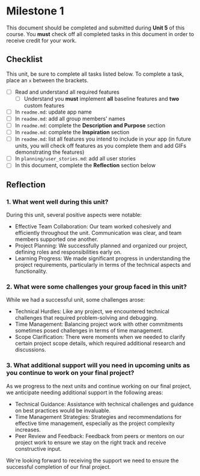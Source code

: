 # Milestone 1

This document should be completed and submitted during **Unit 5** of this course. You **must** check off all completed tasks in this document in order to receive credit for your work.

## Checklist

This unit, be sure to complete all tasks listed below. To complete a task, place an `x` between the brackets.

- [ ] Read and understand all required features
  - [ ] Understand you **must** implement **all** baseline features and **two** custom features
- [ ] In `readme.md`: update app name
- [ ] In `readme.md`: add all group members' names
- [ ] In `readme.md`: complete the **Description and Purpose** section
- [ ] In `readme.md`: complete the **Inspiration** section
- [ ] In `readme.md`: list all features you intend to include in your app (in future units, you will check off features as you complete them and add GIFs demonstrating the features)
- [ ] In `planning/user_stories.md`: add all user stories
- [ ] In this document, complete the **Reflection** section below

## Reflection

### 1. What went well during this unit?

During this unit, several positive aspects were notable:

- Effective Team Collaboration: Our team worked cohesively and efficiently throughout the unit. Communication was clear, and team members supported one another.
- Project Planning: We successfully planned and organized our project, defining roles and responsibilities early on.
- Learning Progress: We made significant progress in understanding the project requirements, particularly in terms of the technical aspects and functionality.

### 2. What were some challenges your group faced in this unit?

While we had a successful unit, some challenges arose:

- Technical Hurdles: Like any project, we encountered technical challenges that required problem-solving and debugging.
- Time Management: Balancing project work with other commitments sometimes posed challenges in terms of time management.
- Scope Clarification: There were moments when we needed to clarify certain project scope details, which required additional research and discussions.


### 3. What additional support will you need in upcoming units as you continue to work on your final project?

As we progress to the next units and continue working on our final project, we anticipate needing additional support in the following areas:

- Technical Guidance: Assistance with technical challenges and guidance on best practices would be invaluable.
- Time Management Strategies: Strategies and recommendations for effective time management, especially as the project complexity increases.
- Peer Review and Feedback: Feedback from peers or mentors on our project work to ensure we stay on the right track and receive constructive input.
  
We're looking forward to receiving the support we need to ensure the successful completion of our final project.
